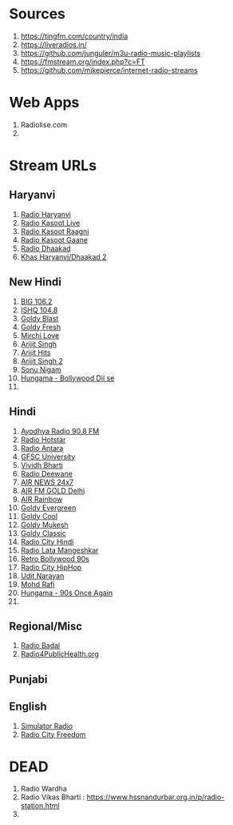 # Sources
1. https://tingfm.com/country/india
2. https://liveradios.in/
3. https://github.com/junguler/m3u-radio-music-playlists
4. https://fmstream.org/index.php?c=FT
5. https://github.com/mikepierce/internet-radio-streams

# Web Apps
1. Radiolise.com
2. 

# Stream URLs
## Haryanvi
1. [Radio Haryanvi](http://weareharyanvi.com:8000/listen)
2. [Radio Kasoot Live](https://azuracast.radiokasoot.com/radio/8000/listen)
3. [Radio Kasoot Raagni](https://azuracast.radiokasoot.com/radio/8010/raagni)
4. [Radio Kasoot Gaane](https://azuracast.radiokasoot.com/radio/8020/songs)
5.  [Radio Dhaakad](https://radiodhaakad.com:8000/live)
6.  [Khas Haryanvi/Dhaakad 2](https://radiodhaakad.com:8000/live2?type=.mp3)

## New Hindi
1. [BIG 106.2](https://strw3.openstream.co/399)
2. [ISHQ 104.8](https://2.mystreaming.net:443/uber/bollywoodlove/icecast.audio)
3. [Goldy Blast](https://stream-151.zeno.fm/f15rqvwa6p8uv)
4. [Goldy Fresh](https://stream-152.zeno.fm/5qp76a5h3p8uv)
5. [Mirchi Love](https://nl4.mystreaming.net:443/uber/lrbollywood/icecast.audio)
6. [Arijit Singh](https://stream-163.zeno.fm/rfpf8qec94zuv)
7. [Arijit Hits](https://stream-167.zeno.fm/wn6muavgfr2tv)
8. [Arijit Singh 2](https://stream-172.zeno.fm/21nwghpv6xzvv)
9. [Sonu Nigam](https://nl4.mystreaming.net:443/uber/bollywoodsonunigam/icecast.audio)
10. [Hungama - Bollywood Dil se](https://stream-160.zeno.fm/143d7gty24zuv)
11. 




## Hindi
1. [Ayodhya Radio 90.8 FM](https://sonic.onlineaudience.co.uk/8206/stream)
2. [Radio Hotstar](https://mars.streamerr.co/8164/stream)
3. [Radio Antara](https://stream-140.zeno.fm/zyxm3y2hr0hvv)
4. [GFSC University](https://gsfcuradio.stacknyu.tech:8000/radio.mp3)
5. [Vividh Bharti](https://air.pc.cdn.bitgravity.com/air/live/pbaudio001/chunklist.m3u8)
6. [Radio Deewane](https://stream-159.zeno.fm/rm4i9pdex3cuv)
7. [AIR NEWS 24x7](https://airhlspush.pc.cdn.bitgravity.com/httppush/hlspbaudio002/hlspbaudio00264kbps.m3u8)
8. [AIR FM GOLD Delhi](https://airhlspush.pc.cdn.bitgravity.com/httppush/hlspbaudio005/hlspbaudio00564kbps.m3u8)
9. [AIR Rainbow](https://airhlspush.pc.cdn.bitgravity.com/httppush/hlspbaudio004/hlspbaudio00464kbps.m3u8)
10. [Goldy Evergreen](https://stream.zeno.fm/n2fd0edh9k8uv)
11. [Goldy Cool](http://stream-144.zeno.fm/hhfmh86tfm8uv)
12. [Goldy Mukesh](https://stream-147.zeno.fm/mrcz5sus1p8uv)
13. [Goldy Classic](https://stream-144.zeno.fm/hx2wtsw2kwkuv)
14. [Radio City Hindi](https://stream-146.zeno.fm/pxc55r5uyc9uv)
15.  [Radio Lata Mangeshkar](https://stream-162.zeno.fm/87xam8pf7tzuv)
16.  [Retro Bollywood 90s](https://stream-149.zeno.fm/u0hrd3xkzhhvv)
17.  [Radio City HipHop](https://stream-140.zeno.fm/dgrgdv2zrf9uv)
18.  [Udit Narayan](https://stream-153.zeno.fm/un07qvp0em8uv)
19.  [Mohd Rafi](https://stream-165.zeno.fm/2xx62x8ztm0uv)
20.  [Hungama - 90s Once Again](https://stream-160.zeno.fm/rm4i9pdex3cuv)
21.  


## Regional/Misc
1. [Radio Badal](https://str3.openstream.co/1717)
2. [Radio4PublicHealth.org](https://cast4.my-control-panel.com/proxy/demo4usv/live)

## Punjabi



## English
1. [Simulator Radio](https://simulatorradio.stream/stream)
2. [Radio City Freedom](https://prclive4.listenon.in/Freedom)

# DEAD
1. Radio Wardha
2. Radio Vikas Bharti : https://www.hssnandurbar.org.in/p/radio-station.html
3. 